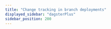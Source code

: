 ```yaml
---
title: "Change tracking in branch deployments"
displayed_sidebar: "dagsterPlus"
sidebar_position: 200
---
```


